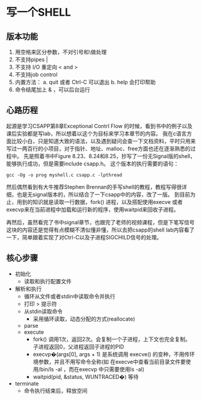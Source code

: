
# 写一个SHELL


## 版本功能

1. 用空格来区分参数，不对引号和\做处理
2. 不支持pipes |
3. 不支持 I/O 重定向  < and >
4. 不支持job control
5. 内置方法：
   a. quit 或者 Ctrl-C 可以退出
   b. help 会打印帮助
6. 命令结尾加上 & ，可以后台运行


## 心路历程

起源是学习CSAPP第8章Exceptional Contrl Flow 的时候，看到书中的例子以及课后实验都是写lab，所以想着以这个为目标来学习本章节的内容。
我在c语言方面比较小白，只是知道大致的语法，以及遇到疑问会查一下文档资料，平时只用来写过一两百行的小项目，对于指针、地址、malloc、free方面也还在逐渐熟悉的过程中。
先是照着书中Figure 8.23、8.24和8.25，抄写了一份无Signal版的shell，能够执行成功，但是需要include csapp.h。
这个版本的执行需要的语句：

```
gcc -Og -o prog myshell.c csapp.c -lpthread
```

然后偶然看到有大牛推荐Stephen Brennan的手写shell的教程，教程写得很详细，也是无signal版本的，所以结合了一下csapp中的内容，改了一版。
到目前为止，用到的知识就是读取一行数据，fork() 进程，以及搭配使用execve 或者execvp来在当前进程中加载和运行新的程序，使用waitpid来回收子进程。

再然后，虽然看完了书中signal章节，也跟完了老师的视频课程，但是下笔写信号这块的内容还是觉得有点模糊不清似懂非懂，所以去把csapp的shell lab内容看了一下，简单跟着实现了对Ctrl-C以及子进程SIGCHILD信号的处理。



## 核心步骤

- 初始化 
  - 读取和执行配置文件 
- 解析和执行
  - 循环从文件或者stdin中读取命令并执行 
  - 打印 > 提示符
  - 从stdin读取命令
    - 采用循环读取，动态分配的方式(reallocate)
  - parse
  - execute
    - fork()  调用1次，返回2次。会复制一个子进程，上下文也完全复制。子进程返回0，父进程返回子进程的PID
    - execvp�(args[0], args + 1) 是系统调用 execve() 的变种，不用传环境参数，并且不用写命令全称(如 在execve中查看当前目录文件要使用/bin/ls -al ，而在execvp 中只需要使用ls -al)
    - waitpid(pid, &status, WUNTRACED�) 等待
- terminate
  - 命令执行结束后，释放空间
